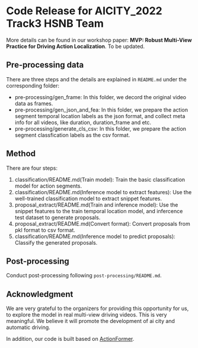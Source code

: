 # Code Release for AICITY_2022 Track3 HSNB Team
More details can be found in our workshop paper: **MVP: Robust Multi-View Practice for Driving Action Localization**. To be updated.

## Pre-processing data

There are three steps and the details are explained in `README.md` under the corresponding folder:

* pre-processing/gen_frame: In this folder, we decord the original video data as  frames.
* pre-processing/gen_json_and_fea: In this folder, we prepare the action segment temporal location labels as the json format, and collect meta info for all videos, like duration, duration_frame and etc.
* pre-processing/generate_cls_csv: In this folder, we prepare  the action segment classfication labels as the csv format.


## Method


There are four steps:

1. classification/README.md(Train model): Train the basic classification model for  action segments.
2. classification/README.md(Inference model to extract features): Use the well-trained classification model to extract snippet features.
3. proposal_extract/README.md(Train and inference model): Use the snippet features to the train temporal location model, and infercence test dataset to generate proposals.
4. proposal_extract/README.md(Convert format): Convert proposals from pkl format to csv format.
5. classification/README.md(Inference model to predict proposals): Classify the generated proposals.


## Post-processing 

Conduct post-processing following `post-processing/README.md`.


## Acknowledgment 

We are very grateful to the organizers for providing this opportunity for us, to explore the model in real multi-view driving videos.
This is very meaningful. We believe it will promote the development of ai city and automatic driving.

In addition, our code is built based on [ActionFormer](https://github.com/happyharrycn/actionformer_release).
